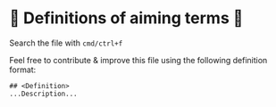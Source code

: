 # 📖 Definitions of aiming terms 📖
Search the file with `cmd/ctrl+f`

Feel free to contribute & improve this file using the following definition format:

```
## <Definition>
...Description...
```
